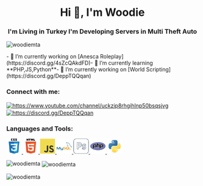 <h1 align="center">Hi 👋, I'm Woodie</h1><h3 align="center">I'm Living in Turkey I'm Developing Servers in Multi Theft Auto</h3><p align="left"> <img src="https://komarev.com/ghpvc/?username=woodiemta&label=Profile%20views&color=0e75b6&style=flat" alt="woodiemta" /> </p>- 🔭 I’m currently working on [Anesca Roleplay](https://discord.gg/4sZcQAkdFD)- 🌱 I’m currently learning **PHP,JS,Python**- 👯 I’m currently working on [World Scripting](https://discord.gg/DeppTQQqan)<h3 align="left">Connect with me:</h3><p align="left"><a href="https://www.youtube.com/c/https://www.youtube.com/channel/uckzip8rhgihlnp50bsqsjvg" target="blank"><img align="center" src="https://raw.githubusercontent.com/rahuldkjain/github-profile-readme-generator/master/src/images/icons/Social/youtube.svg" alt="https://www.youtube.com/channel/uckzip8rhgihlnp50bsqsjvg" height="30" width="40" /></a><a href="https://discord.gg/https://discord.gg/DeppTQQqan" target="blank"><img align="center" src="https://raw.githubusercontent.com/rahuldkjain/github-profile-readme-generator/master/src/images/icons/Social/discord.svg" alt="https://discord.gg/DeppTQQqan" height="30" width="40" /></a></p><h3 align="left">Languages and Tools:</h3><p align="left"> <a href="https://www.w3schools.com/css/" target="_blank" rel="noreferrer"> <img src="https://raw.githubusercontent.com/devicons/devicon/master/icons/css3/css3-original-wordmark.svg" alt="css3" width="40" height="40"/> </a> <a href="https://www.w3.org/html/" target="_blank" rel="noreferrer"> <img src="https://raw.githubusercontent.com/devicons/devicon/master/icons/html5/html5-original-wordmark.svg" alt="html5" width="40" height="40"/> </a> <a href="https://developer.mozilla.org/en-US/docs/Web/JavaScript" target="_blank" rel="noreferrer"> <img src="https://raw.githubusercontent.com/devicons/devicon/master/icons/javascript/javascript-original.svg" alt="javascript" width="40" height="40"/> </a> <a href="https://www.mysql.com/" target="_blank" rel="noreferrer"> <img src="https://raw.githubusercontent.com/devicons/devicon/master/icons/mysql/mysql-original-wordmark.svg" alt="mysql" width="40" height="40"/> </a> <a href="https://www.photoshop.com/en" target="_blank" rel="noreferrer"> <img src="https://raw.githubusercontent.com/devicons/devicon/master/icons/photoshop/photoshop-line.svg" alt="photoshop" width="40" height="40"/> </a> <a href="https://www.php.net" target="_blank" rel="noreferrer"> <img src="https://raw.githubusercontent.com/devicons/devicon/master/icons/php/php-original.svg" alt="php" width="40" height="40"/> </a> <a href="https://www.python.org" target="_blank" rel="noreferrer"> <img src="https://raw.githubusercontent.com/devicons/devicon/master/icons/python/python-original.svg" alt="python" width="40" height="40"/> </a> </p><p><img align="left" src="https://github-readme-stats.vercel.app/api/top-langs?username=woodiemta&show_icons=true&locale=en&layout=compact" alt="woodiemta" /></p><p>&nbsp;<img align="center" src="https://github-readme-stats.vercel.app/api?username=woodiemta&show_icons=true&locale=en" alt="woodiemta" /></p><p><img align="center" src="https://github-readme-streak-stats.herokuapp.com/?user=woodiemta&" alt="woodiemta" /></p>
